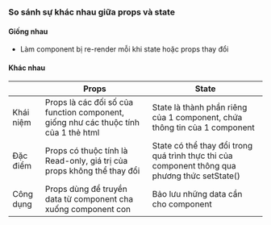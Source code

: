### So sánh sự khác nhau giữa props và state

#### Giống nhau

- Làm component bị re-render mỗi khi state hoặc props thay đổi

#### Khác nhau

|           | Props                                                                               | State                                                                                         |
| --------- | ----------------------------------------------------------------------------------- | --------------------------------------------------------------------------------------------- |
| Khái niệm | Props là các đối số của function component, giống như các thuộc tính của 1 thẻ html | State là thành phần riêng của 1 component, chứa thông tin của 1 component                     |
| Đặc điểm  | Props có thuộc tính là Read-only, giá trị của props không thể thay đổi              | State có thể thay đổi trong quá trình thực thi của component thông qua phương thức setState() |
| Công dụng | Props dùng để truyền data từ component cha xuống component con                      | Bảo lưu những data cần cho component                                                          |
